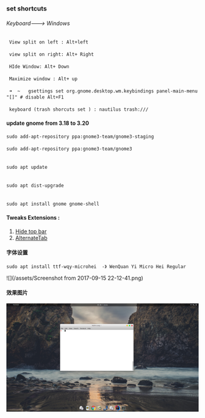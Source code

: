 ### set  shortcuts

###### Keyboard---&gt; Windows

```
 View split on left : Alt+left 

 view split on right: Alt+ Right        

 HIde Window: Alt+ Down

 Maximize window : Alt+ up

 ➜  ~   gsettings set org.gnome.desktop.wm.keybindings panel-main-menu "[]" # disable Alt+F1

 keyboard (trash shorcuts set ) : nautilus trash:///
```

#### update gnome from 3.18 to 3.20

```shell
sudo add-apt-repository ppa:gnome3-team/gnome3-staging

sudo add-apt-repository ppa:gnome3-team/gnome3


sudo apt update


sudo apt dist-upgrade


sudo apt install gnome gnome-shell
```

#### Tweaks Extensions :

1. [Hide top bar ](https://extensions.gnome.org/extension/545/hide-top-bar/)
2. [AlternateTab](https://extensions.gnome.org/extension/15/alternatetab/)

#### 字体设置

```shell
sudo apt install ttf-wqy-microhei  -》 WenQuan Yi Micro Hei Regular
```

![](/assets/Screenshot from 2017-09-15 22-12-41.png)

#### 效果图片

![](/assets/ubuntu_gnome.png)

